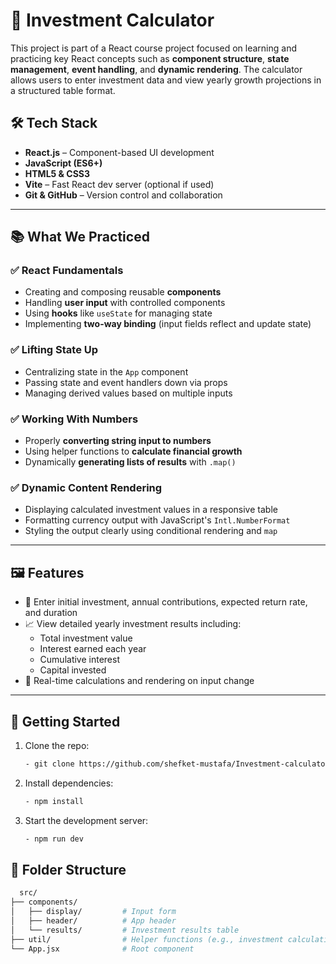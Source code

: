 # 💸 Investment Calculator

This project is part of a React course project focused on learning and practicing key React concepts such as **component structure**, **state management**, **event handling**, and **dynamic rendering**. The calculator allows users to enter investment data and view yearly growth projections in a structured table format.

## 🛠️ Tech Stack

- **React.js** – Component-based UI development
- **JavaScript (ES6+)**
- **HTML5 & CSS3**
- **Vite** – Fast React dev server (optional if used)
- **Git & GitHub** – Version control and collaboration

---

## 📚 What We Practiced

### ✅ React Fundamentals

- Creating and composing reusable **components**
- Handling **user input** with controlled components
- Using **hooks** like `useState` for managing state
- Implementing **two-way binding** (input fields reflect and update state)

### ✅ Lifting State Up

- Centralizing state in the `App` component
- Passing state and event handlers down via props
- Managing derived values based on multiple inputs

### ✅ Working With Numbers

- Properly **converting string input to numbers**
- Using helper functions to **calculate financial growth**
- Dynamically **generating lists of results** with `.map()`

### ✅ Dynamic Content Rendering

- Displaying calculated investment values in a responsive table
- Formatting currency output with JavaScript's `Intl.NumberFormat`
- Styling the output clearly using conditional rendering and `map`

---

## 🖼️ Features

- 🔢 Enter initial investment, annual contributions, expected return rate, and duration
- 📈 View detailed yearly investment results including:
  - Total investment value
  - Interest earned each year
  - Cumulative interest
  - Capital invested
- 🧠 Real-time calculations and rendering on input change

---

## 🚀 Getting Started

1. Clone the repo:
   ```bash
   - git clone https://github.com/shefket-mustafa/Investment-calculator.git
2. Install dependencies:
    ```bash
    - npm install
4. Start the development server:
    ```bash
   - npm run dev


  ## 📁 Folder Structure
```bash
  src/
├── components/
│   ├── display/         # Input form
│   ├── header/          # App header
│   └── results/         # Investment results table
├── util/                # Helper functions (e.g., investment calculations)
└── App.jsx              # Root component

